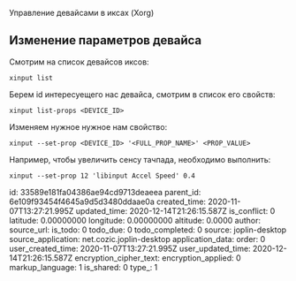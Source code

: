 Управление девайсами в иксах (Xorg)

## Изменение параметров девайса
Смотрим на список девайсов иксов:
```
xinput list
```
Берем id интересуещего нас девайса, смотрим в список его свойств:
```
xinput list-props <DEVICE_ID>
```
Изменяем нужное нужное нам свойство:
```
xinput --set-prop <DEVICE_ID> '<FULL_PROP_NAME>' <PROP_VALUE>
```

Например, чтобы увеличить сенсу тачпада, необходимо выполнить:
```
xinput --set-prop 12 'libinput Accel Speed' 0.4
```

id: 33589e181fa04386ae94cd9713deaeea
parent_id: 6e109f93454f4645a9d5d3480ddaae0a
created_time: 2020-11-07T13:27:21.995Z
updated_time: 2020-12-14T21:26:15.587Z
is_conflict: 0
latitude: 0.00000000
longitude: 0.00000000
altitude: 0.0000
author: 
source_url: 
is_todo: 0
todo_due: 0
todo_completed: 0
source: joplin-desktop
source_application: net.cozic.joplin-desktop
application_data: 
order: 0
user_created_time: 2020-11-07T13:27:21.995Z
user_updated_time: 2020-12-14T21:26:15.587Z
encryption_cipher_text: 
encryption_applied: 0
markup_language: 1
is_shared: 0
type_: 1